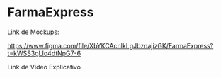 # FarmaExpress


Link de Mockups:

https://www.figma.com/file/XbYKCAcnIkLgJbznajizGK/FarmaExpress?t=kWSS3gLIo4dtNpG7-6

Link de Video Explicativo



